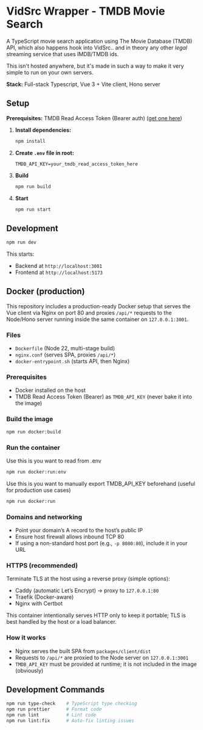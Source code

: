 # VidSrc Wrapper - TMDB Movie Search

A TypeScript movie search application using The Movie Database (TMDB) API, which also happens hook into VidSrc.. and in theory any other _legal_ streaming service that uses IMDB/TMDB ids.

This isn't hosted anywhere, but it's made in such a way to make it very simple to run on your own servers.

**Stack:** Full-stack Typescript, Vue 3 + Vite client, Hono server

## Setup

**Prerequisites:** TMDB Read Access Token (Bearer auth) ([get one here](https://www.themoviedb.org/settings/api))

1. **Install dependencies:**

   ```bash
   npm install
   ```

2. **Create `.env` file in root:**

   ```env
   TMDB_API_KEY=your_tmdb_read_access_token_here
   ```

3. **Build**

   ```bash
   npm run build
   ```

4. **Start**

   ```bash
   npm run start
   ```

## Development

```bash
npm run dev
```

This starts:

- Backend at `http://localhost:3001`
- Frontend at `http://localhost:5173`

## Docker (production)

This repository includes a production-ready Docker setup that serves the Vue client via Nginx on port 80 and proxies `/api/*` requests to the Node/Hono server running inside the same container on `127.0.0.1:3001`.

### Files

- `Dockerfile` (Node 22, multi-stage build)
- `nginx.conf` (serves SPA, proxies `/api/*`)
- `docker-entrypoint.sh` (starts API, then Nginx)

### Prerequisites

- Docker installed on the host
- TMDB Read Access Token (Bearer) as `TMDB_API_KEY` (never bake it into the image)

### Build the image

```bash
npm run docker:build
```

### Run the container

Use this is you want to read from .env

```bash
npm run docker:run:env
```

Use this is you want to manually export TMDB_API_KEY beforehand (useful for production use cases)

```bash
npm run docker:run
```

### Domains and networking

- Point your domain’s A record to the host’s public IP
- Ensure host firewall allows inbound TCP 80
- If using a non-standard host port (e.g., `-p 8080:80`), include it in your URL

### HTTPS (recommended)

Terminate TLS at the host using a reverse proxy (simple options):

- Caddy (automatic Let’s Encrypt) → proxy to `127.0.0.1:80`
- Traefik (Docker-aware)
- Nginx with Certbot

This container intentionally serves HTTP only to keep it portable; TLS is best handled by the host or a load balancer.

### How it works

- Nginx serves the built SPA from `packages/client/dist`
- Requests to `/api/*` are proxied to the Node server on `127.0.0.1:3001`
- `TMDB_API_KEY` must be provided at runtime; it is not included in the image (obviously)

## Development Commands

```bash
npm run type-check    # TypeScript type checking
npm run prettier      # Format code
npm run lint          # Lint code
npm run lint:fix      # Auto-fix linting issues
```
